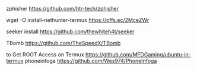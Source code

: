 zphisher
https://github.com/htr-tech/zphisher



wget -O install-nethunter-termux https://offs.ec/2MceZWr

   seeker install
   https://github.com/thewhiteh4t/seeker

TBomb
https://github.com/TheSpeedX/TBomb

to Get ROOT Access on Termux
https://github.com/MFDGaming/ubuntu-in-termux
 phoneinfoga 
 https://github.com/Wes974/PhoneInfoga
